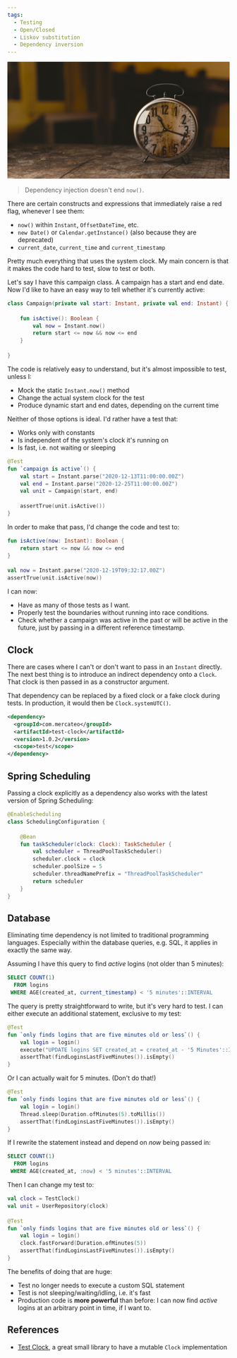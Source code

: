 ```yaml
---
tags:
  - Testing
  - Open/Closed
  - Liskov substitution
  - Dependency inversion
---
```


![](../img/clock-1274699_1280.jpg)

> Dependency injection doesn't end `now()`.

There are certain constructs and expressions that immediately raise a red flag, whenever I see them:

 * `now()` within `Instant`, `OffsetDateTime`, etc.
 * `new Date()` or `Calendar.getInstance()` (also because they are deprecated)
 * `current_date`, `current_time` and `current_timestamp`

Pretty much everything that uses the system clock.
My main concern is that it makes the code hard to test, slow to test or both.

Let's say I have this campaign class.
A campaign has a start and end date.
Now I'd like to have an easy way to tell whether it's currently active:

```kotlin
class Campaign(private val start: Instant, private val end: Instant) {

    fun isActive(): Boolean {
        val now = Instant.now()
        return start <= now && now <= end
    }

}
```

The code is relatively easy to understand, but it's almost impossible to test, unless I:

 * Mock the static `Instant.now()` method
 * Change the actual system clock for the test
 * Produce dynamic start and end dates, depending on the current time

Neither of those options is ideal.
I'd rather have a test that:

 * Works only with constants
 * Is independent of the system's clock it's running on
 * Is fast, i.e. not waiting or sleeping

```kotlin
@Test
fun `campaign is active`() {
    val start = Instant.parse("2020-12-13T11:00:00.00Z")
    val end = Instant.parse("2020-12-25T11:00:00.00Z")
    val unit = Campaign(start, end)

    assertTrue(unit.isActive())
}
```

In order to make that pass, I'd change the code and test to:

```kotlin
fun isActive(now: Instant): Boolean {
    return start <= now && now <= end
}

val now = Instant.parse("2020-12-19T09:32:17.00Z")
assertTrue(unit.isActive(now))
```

I can now:

 * Have as many of those tests as I want.
 * Properly test the boundaries without running into race conditions.
 * Check whether a campaign was active in the past or will be active in the future, just by passing in a different reference timestamp.

## Clock

There are cases where I can't or don't want to pass in an `Instant` directly.
The next best thing is to introduce an indirect dependency onto a `Clock`.
That clock is then passed in as a constructor argument.

That dependency can be replaced by a fixed clock or a fake clock during tests.
In production, it would then be `Clock.systemUTC()`.

```xml
<dependency>
  <groupId>com.mercateo</groupId>
  <artifactId>test-clock</artifactId>
  <version>1.0.2</version>
  <scope>test</scope>
</dependency>
```

## Spring Scheduling

Passing a clock explicitly as a dependency also works with the latest version of Spring Scheduling:

```kotlin
@EnableScheduling
class SchedulingConfiguration {

    @Bean
    fun taskScheduler(clock: Clock): TaskScheduler {
        val scheduler = ThreadPoolTaskScheduler()
        scheduler.clock = clock
        scheduler.poolSize = 5
        scheduler.threadNamePrefix = "ThreadPoolTaskScheduler"
        return scheduler
    }
}
```

## Database

Eliminating time dependency is not limited to traditional programming languages.
Especially within the database queries, e.g. SQL, it applies in exactly the same way.

Assuming I have this query to find *active* logins (not older than 5 minutes):

```sql
SELECT COUNT(1)
  FROM logins
 WHERE AGE(created_at, current_timestamp) < '5 minutes'::INTERVAL 
```

The query is pretty straightforward to write, but it's very hard to test.
I can either execute an additional statement, exclusive to my test:

```kotlin
@Test
fun `only finds logins that are five minutes old or less`() {
    val login = login()
    execute("UPDATE logins SET created_at = created_at - '5 Minutes'::INTERVAL WHERE id = ${login.id}")
    assertThat(findLoginsLastFiveMinutes()).isEmpty()
}
```

Or I can actually wait for 5 minutes. (Don't do that!)

```kotlin
@Test
fun `only finds logins that are five minutes old or less`() {
    val login = login()
    Thread.sleep(Duration.ofMinutes(5).toMillis())
    assertThat(findLoginsLastFiveMinutes()).isEmpty()
}
```

If I rewrite the statement instead and depend on *now* being passed in:

```sql
SELECT COUNT(1)
  FROM logins
 WHERE AGE(created_at, :now) < '5 minutes'::INTERVAL 
```

Then I can change my test to:

```kotlin
val clock = TestClock()
val unit = UserRepository(clock)

@Test
fun `only finds logins that are five minutes old or less`() {
    val login = login()
    clock.fastForward(Duration.ofMinutes(5))
    assertThat(findLoginsLastFiveMinutes()).isEmpty()
}
```

The benefits of doing that are huge:

 * Test no longer needs to execute a custom SQL statement
 * Test is not sleeping/waiting/idling, i.e. it's fast
 * Production code is **more powerful** than before:
   I can now find *active* logins at an arbitrary point in time, if I want to.

## References

* [Test Clock](https://github.com/Mercateo/test-clock), a great small library to have a mutable `Clock` implementation
